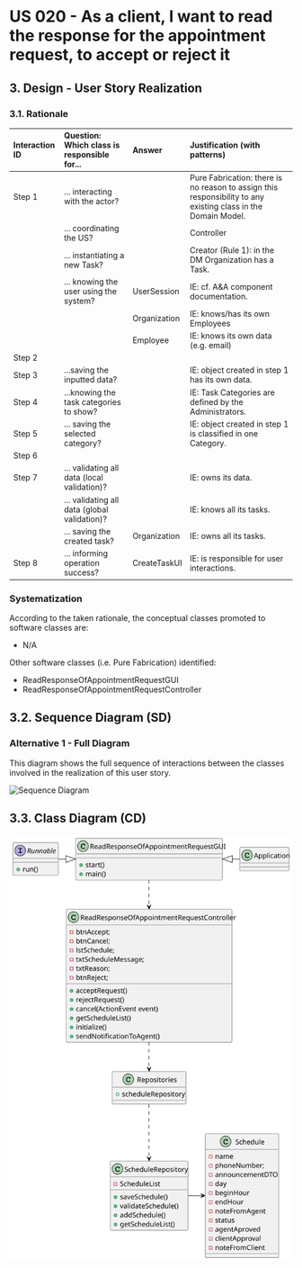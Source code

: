 # US 020 - As a client, I want to read the response for the appointment request, to accept or reject it

## 3. Design - User Story Realization 

### 3.1. Rationale


| Interaction ID | Question: Which class is responsible for... | Answer               | Justification (with patterns)                                                                                 |
|:-------------  |:--------------------- |:---------------------|:--------------------------------------------------------------------------------------------------------------|
| Step 1  		 |	... interacting with the actor? |          | Pure Fabrication: there is no reason to assign this responsibility to any existing class in the Domain Model. |
| 			  		 |	... coordinating the US? |  | Controller                                                                                                    |
| 			  		 |	... instantiating a new Task? |          | Creator (Rule 1): in the DM Organization has a Task.                                                          |
| 			  		 | ... knowing the user using the system?  | UserSession          | IE: cf. A&A component documentation.                                                                          |
| 			  		 |							 | Organization         | IE: knows/has its own Employees                                                                               |
| 			  		 |							 | Employee             | IE: knows its own data (e.g. email)                                                                           |
| Step 2  		 |							 |                      |                                                                                                               |
| Step 3  		 |	...saving the inputted data? |                  | IE: object created in step 1 has its own data.                                                                |
| Step 4  		 |	...knowing the task categories to show? |                | IE: Task Categories are defined by the Administrators.                                                        |
| Step 5  		 |	... saving the selected category? |                  | IE: object created in step 1 is classified in one Category.                                                   |
| Step 6  		 |							 |                      |                                                                                                               |              
| Step 7  		 |	... validating all data (local validation)? |                  | IE: owns its data.                                                                                            | 
| 			  		 |	... validating all data (global validation)? |          | IE: knows all its tasks.                                                                                      | 
| 			  		 |	... saving the created task? | Organization         | IE: owns all its tasks.                                                                                       | 
| Step 8  		 |	... informing operation success?| CreateTaskUI         | IE: is responsible for user interactions.                                                                     | 

### Systematization ##

According to the taken rationale, the conceptual classes promoted to software classes are: 

 * N/A


Other software classes (i.e. Pure Fabrication) identified: 

 *   ReadResponseOfAppointmentRequestGUI
 *   ReadResponseOfAppointmentRequestController


## 3.2. Sequence Diagram (SD)

### Alternative 1 - Full Diagram

This diagram shows the full sequence of interactions between the classes involved in the realization of this user story.

![Sequence Diagram](svg/SD.svg)


## 3.3. Class Diagram (CD)

![Class Diagram](svg/CD.svg)